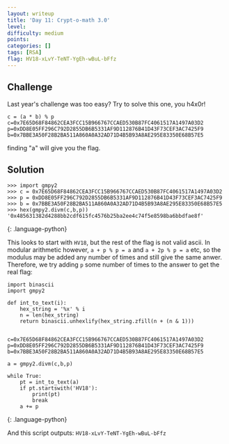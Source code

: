 ```yaml
---
layout: writeup
title: 'Day 11: Crypt-o-math 3.0'
level:
difficulty: medium
points:
categories: []
tags: [RSA]
flag: HV18-xLvY-TeNT-YgEh-wBuL-bFfz
---
```

## Challenge

Last year's challenge was too easy? Try to solve this one, you h4x0r!

    c = (a * b) % p
    c=0x7E65D68F84862CEA3FCC15B966767CCAED530B87FC4061517A1497A03D2
    p=0xDD8E05FF296C792D2855DB6B5331AF9D112876B41D43F73CEF3AC7425F9
    b=0x7BBE3A50F28B2BA511A860A0A32AD71D4B5B93A8AE295E83350E68B57E5

finding "a" will give you the flag.

## Solution

    >>> import gmpy2
    >>> c = 0x7E65D68F84862CEA3FCC15B966767CCAED530B87FC4061517A1497A03D2
    >>> p = 0xDD8E05FF296C792D2855DB6B5331AF9D112876B41D43F73CEF3AC7425F9
    >>> b = 0x7BBE3A50F28B2BA511A860A0A32AD71D4B5B93A8AE295E83350E68B57E5
    >>> hex(gmpy2.divm(c,b,p))
    '0x485631382d4288bb2cdf615fc4576b25ba2ee4c74f5e8598ba6bbdfae8f'
{: .language-python}

This looks to start with `HV18`, but the rest of the flag is not valid
ascii. In modular arithmetic however, `a + p % p = a` and `a + 2p % p =
a` etc, so the modulus may be added any number of times and still give
the same anwer. Therefore, we try adding `p` some number of times to the
answer to get the real flag:

    import binascii
    import gmpy2

    def int_to_text(i):
        hex_string = '%x' % i
        n = len(hex_string)
        return binascii.unhexlify(hex_string.zfill(n + (n & 1)))


    c=0x7E65D68F84862CEA3FCC15B966767CCAED530B87FC4061517A1497A03D2
    p=0xDD8E05FF296C792D2855DB6B5331AF9D112876B41D43F73CEF3AC7425F9
    b=0x7BBE3A50F28B2BA511A860A0A32AD71D4B5B93A8AE295E83350E68B57E5

    a = gmpy2.divm(c,b,p)

    while True:
        pt = int_to_text(a)
        if pt.startswith('HV18'):
            print(pt)
            break
        a += p
{: .language-python}

And this script outputs: `HV18-xLvY-TeNT-YgEh-wBuL-bFfz`

